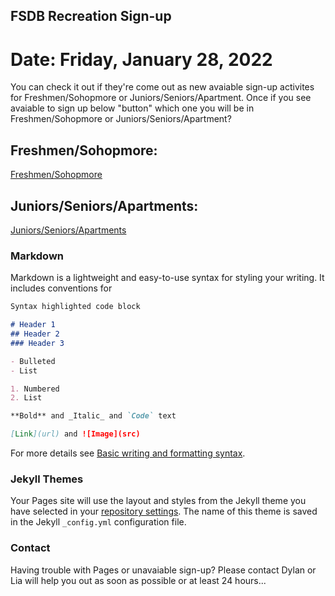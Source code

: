 ## FSDB Recreation Sign-up

# Date: Friday, January 28, 2022

You can check it out if they're come out as new avaiable sign-up activites for Freshmen/Sohopmore or Juniors/Seniors/Apartment. Once if you see avaiable to sign up below "button" which one you will be in Freshmen/Sohopmore or Juniors/Seniors/Apartment?

## Freshmen/Sohopmore:
<a href="#" class="button big">Freshmen/Sohopmore</a>

## Juniors/Seniors/Apartments:
<a href="#" class="button big">Juniors/Seniors/Apartments</a>

### Markdown

Markdown is a lightweight and easy-to-use syntax for styling your writing. It includes conventions for

```markdown
Syntax highlighted code block

# Header 1
## Header 2
### Header 3

- Bulleted
- List

1. Numbered
2. List

**Bold** and _Italic_ and `Code` text

[Link](url) and ![Image](src)
```

For more details see [Basic writing and formatting syntax](https://docs.github.com/en/github/writing-on-github/getting-started-with-writing-and-formatting-on-github/basic-writing-and-formatting-syntax).

### Jekyll Themes

Your Pages site will use the layout and styles from the Jekyll theme you have selected in your [repository settings](https://github.com/dylandavis9/fsdb-recreation-signup/settings/pages). The name of this theme is saved in the Jekyll `_config.yml` configuration file.

### Contact

Having trouble with Pages or unavaiable sign-up? Please contact Dylan or Lia will help you out as soon as possible or at least 24 hours...
